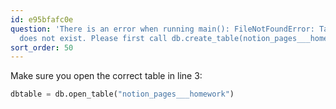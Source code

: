 ```yaml
---
id: e95bfafc0e
question: 'There is an error when running main(): FileNotFoundError: Table notion_pages___homework
  does not exist. Please first call db.create_table(notion_pages___homework, data)'
sort_order: 50
---
```


Make sure you open the correct table in line 3:

```python
dbtable = db.open_table("notion_pages___homework")
```